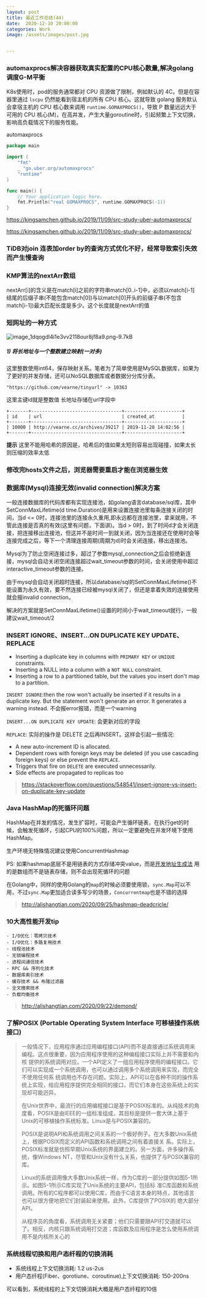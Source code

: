 ```yaml
---
layout: post
title: 最近工作总结(44)
date:  2020-12-10 20:00:00
categories: Work
image: /assets/images/post.jpg


---
```


 

### automaxprocs解决容器获取真实配置的CPU核心数量,解决golang调度G-M平衡

K8s使用时，pod的服务通常都对 CPU 资源做了限制，例如默认的 4C。但是在容器里通过 `lscpu` 仍然能看到宿主机的所有 CPU 核心。这就导致 golang 服务默认会拿宿主机的 CPU 核心数来调用 `runtime.GOMAXPROCS()`，导致 P 数量远远大于可用的 CPU 核心(M)，在高并发，产生大量goroutine时，引起频繁上下文切换，影响高负载情况下的服务性能。

automaxprocs

```go
package main

import (
    "fmt"
    _ "go.uber.org/automaxprocs"
    "runtime"
)

func main() {
    // Your application logic here.
    fmt.Println("real GOMAXPROCS", runtime.GOMAXPROCS(-1))
}
```



https://kingsamchen.github.io/2019/11/09/src-study-uber-automaxprocs/

https://kingsamchen.github.io/2019/11/09/src-study-uber-automaxprocs/



### TiDB对join 连表加order by的查询方式优化不好，经常导致索引失效而产生慢查询



### KMP算法的nextArr数组

nextArr[i]的含义是在match[i]之前的字符串match[0..i-1]中，必须以match[i-1]结尾的后缀子串(不能包含match[0])与以match[0]开头的前缀子串(不包含match[i-1])最大匹配长度是多少。这个长度就是nextArr的值

### 短网址的一种方式

![image_1dqogdl4i1e3vv2118our8jf8a9.png-9.7kB](http://static.zybuluo.com/woshiaotian/9cqjhmsoky64qpf5ese92h8u/image_1dqogdl4i1e3vv2118our8jf8a9.png)

##### 1) 将长地址与一个整数建立映射(一对多)

这里整数使用int64，保存映射关系。笔者为了简单使用是MySQL数据库，如果为了更好的并发存储，还可以NoSQL数据库或者数据分分库分表。

```
"https://github.com/vearne/tinyurl" -> 10363
```

这里主键id就是整数值
长地址存储在url字段中

```
+-------+---------------------------------+---------------------+
| id    | url                             | created_at          |
+-------+---------------------------------+---------------------+
| 10000 | http://vearne.cc/archives/39217 | 2019-11-28 14:02:56 |
+-------+---------------------------------+---------------------+
```

**提示** 这里不能用哈希的原因是，哈希后的值如果太短则容易出现碰撞，如果太长则压缩的效率太低



### 修改完hosts文件之后，浏览器需要重启才能在浏览器生效

### 数据库(Mysql)连接无效(invalid connection)解决方案

一般连接数据库的代码库都有实现连接池，如golang语言database/sql库，其中SetConnMaxLifetime(d time.Duration)是用来设置连接池里每条连接关闭的时间，当d <= 0时，连接池里的连接永久重用,即永远都在连接池里，拿来就用，不管此连接是否真的有效(这里有问题，下面讲)。当d > 0时，到了时间d才会关闭连接，把连接移出连接池，但这并不是时间一到就关闭，因为当连接还在使用时会等连接完成之后，等下一个清理连接周期(周期为d)时会关闭连接，移出连接池。

   Mysql为了防止空闲连接过多，超过了参数mysql_connection之后会拒绝新连接，mysql会自动关闭空闭连接超过wait_timeout参数的时间，会关闭使用中超过interactive_timeout参数的连接。

   由于mysql会自动关闭超时连接，所以database/sql的SetConnMaxLifetime()不能设置为永久有效，要不然连接已经被mysql关闭了，但还是拿着失效的连接使用就会报invalid connection。

   解决的方案就是SetConnMaxLifetime()设置的时间小于wait_timeout就行，一般建议wait_timeout/2

### INSERT IGNORE、INSERT...ON DUPLICATE KEY UPDATE、REPLACE

- Inserting a duplicate key in columns with `PRIMARY KEY` or `UNIQUE` constraints.
- Inserting a NULL into a column with a `NOT NULL` constraint.
- Inserting a row to a partitioned table, but the values you insert don't map to a partition.

`INSERT IGNORE`:then the row won't actually be inserted if it results in a duplicate key. But the statement won't generate an error. It generates a warning instead. 不会报error报错，而是一个warning

`INSERT...ON DUPLICATE KEY UPDATE`: 会更新对应的字段

`REPLACE`: 实际的操作是 DELETE 之后再INSERT。这样会引起一些情况:

- A new auto-increment ID is allocated.
- Dependent rows with foreign keys may be deleted (if you use cascading foreign keys) or else prevent the `REPLACE`.
- Triggers that fire on `DELETE` are executed unnecessarily.
- Side effects are propagated to replicas too

> https://stackoverflow.com/questions/548541/insert-ignore-vs-insert-on-duplicate-key-update

###  Java HashMap的死循环问题

HashMap在并发的情况，发生扩容时，可能会产生循环链表，在执行get的时候，会触发死循环，引起CPU的100%问题，所以一定要避免在并发环境下使用HashMap。

生产环境无特殊情况建议使用ConcurrentHashmap

PS: 如果hashmap底层不是用链表的方式存储冲突value，而是[开发地址生成法](https://en.wikipedia.org/wiki/Open_addressing) 用的是数组而不是链表存储，则不会出现死循环的问题

在Golang中，同样的使用Golang的`map`的时候必须要使用锁，`sync.Map`可以不用，不过`sync.Map`更加适合读多写少的场景，`Concurrentmap`也是不错的选择

> http://alishangtian.com/2020/09/25/hashmap-deadcricle/

### 10大高性能开发tip

```
- I/O优化：零拷贝技术
- I/O优化：多路复用技术
- 线程池技术
- 无锁编程技术
- 进程间通信技术
- RPC && 序列化技术
- 数据库索引技术
- 缓存技术 && 布隆过滤器
- 全文搜索技术
- 负载均衡技术
```

> http://alishangtian.com/2020/09/22/demond/



### 了解POSIX (Portable Operating System Interface 可移植操作系统接口)

>一般情况下，应用程序通过应用编程接口(API)而不是直接通过系统调用来编程。这点很重要，因为应用程序使用的这种编程接口实际上并不需要和内核 提供的系统调用对应。一个API定义了一组应用程序使用的编程接口。它们可以实现成一个系统调用，也可以通过调用多个系统调用来实现，而完全不使用任何系 统调用也不存在问题。实际上，API可以在各种不同的操作系统上实现，给应用程序提供完全相同的接口，而它们本身在这些系统上的实现却可能迥异。
>
>在Unix世界中，最流行的应用编程接口是基于POSIX标准的。从纯技术的角度看，POSIX是由IEEE的一组标准组成，其目标是提供一套大体上基于Unix的可移植操作系统标准。Linux是与POSIX兼容的。
>
>POSIX是说明API和系统调用之间关系的一个极好例子。在大多数Unix系统上，根据POSIX而定义的API函数和系统调用之间有着直接关 系。实际上，POSIX标准就是仿照早期Unix系统的界面建立的。另一方面，许多操作系统，像Windows NT，尽管和Unix没有什么关系，也提供了与POSIX兼容的库。
>
>Linux的系统调用像大多数Unix系统一样，作为C库的一部分提供如图5-1所示。如图5-1所示C库实现了Unix系统的主要API，包括标 准C库函数和系统调用。所有的C程序都可以使用C库，而由于C语言本身的特点，其他语言也可以很方便地把它们封装起来使用。此外，C库提供了POSIX的 绝大部分API。
>
>从程序员的角度看，系统调用无关紧要；他们只需要跟API打交道就可以了。相反，内核只跟系统调用打交道；库函数及应用程序是怎么使用系统调用不是内核所关心的



### 系统线程切换和用户态纤程的切换消耗

- 系统线程上下文切换消耗: 1.2 us-2us
- 用户态纤程(Fiber、gorotiune、coroutinue)上下文切换消耗: 150-200ns

可以看到，系统线程的上下文切换消耗大概是用户态纤程的10倍

